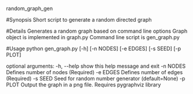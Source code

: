 random_graph_gen

#Synopsis
Short script to generate a random directed graph

#Details
Generates a random graph based on command line options
Graph object is implemented in graph.py
Command line script is gen_graph.py

#Usage
python gen_graph.py [-h] [-n NODES] [-e EDGES] [-s SEED] [-p PLOT]

optional arguments:
  -h, --help  show this help message and exit
  -n NODES    Defines number of nodes (Required)
  -e EDGES    Defines number of edges (Required)
  -s SEED     Seed for random number generator (default=None)
  -p PLOT     Output the graph in a png file. Requires pygraphviz library